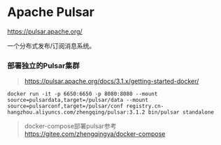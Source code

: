 # Apache Pulsar

https://pulsar.apache.org/

一个分布式发布/订阅消息系统。

### 部署独立的Pulsar集群

> https://pulsar.apache.org/docs/3.1.x/getting-started-docker/

```shell
docker run -it -p 6650:6650 -p 8080:8080 --mount source=pulsardata,target=/pulsar/data --mount source=pulsarconf,target=/pulsar/conf registry.cn-hangzhou.aliyuncs.com/zhengqing/pulsar:3.1.2 bin/pulsar standalone
```

> docker-compose部署pulsar参考 https://gitee.com/zhengqingya/docker-compose
